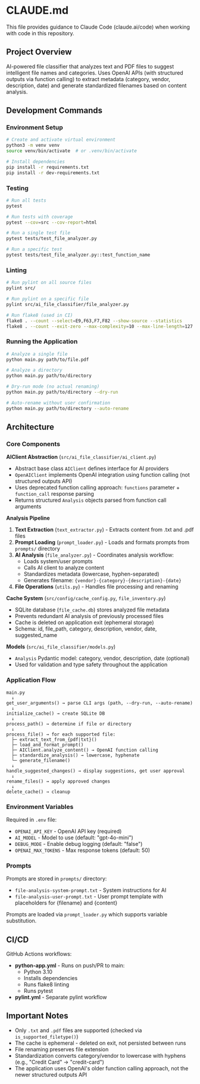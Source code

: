 # CLAUDE.md

This file provides guidance to Claude Code (claude.ai/code) when working with code in this repository.

## Project Overview

AI-powered file classifier that analyzes text and PDF files to suggest intelligent file names and categories. Uses OpenAI APIs (with structured outputs via function calling) to extract metadata (category, vendor, description, date) and generate standardized filenames based on content analysis.

## Development Commands

### Environment Setup
```bash
# Create and activate virtual environment
python3 -m venv venv
source venv/bin/activate  # or .venv/bin/activate

# Install dependencies
pip install -r requirements.txt
pip install -r dev-requirements.txt
```

### Testing
```bash
# Run all tests
pytest

# Run tests with coverage
pytest --cov=src --cov-report=html

# Run a single test file
pytest tests/test_file_analyzer.py

# Run a specific test
pytest tests/test_file_analyzer.py::test_function_name
```

### Linting
```bash
# Run pylint on all source files
pylint src/

# Run pylint on a specific file
pylint src/ai_file_classifier/file_analyzer.py

# Run flake8 (used in CI)
flake8 . --count --select=E9,F63,F7,F82 --show-source --statistics
flake8 . --count --exit-zero --max-complexity=10 --max-line-length=127 --statistics
```

### Running the Application
```bash
# Analyze a single file
python main.py path/to/file.pdf

# Analyze a directory
python main.py path/to/directory

# Dry-run mode (no actual renaming)
python main.py path/to/directory --dry-run

# Auto-rename without user confirmation
python main.py path/to/directory --auto-rename
```

## Architecture

### Core Components

**AIClient Abstraction** (`src/ai_file_classifier/ai_client.py`)
- Abstract base class `AIClient` defines interface for AI providers
- `OpenAIClient` implements OpenAI integration using function calling (not structured outputs API)
- Uses deprecated function calling approach: `functions` parameter + `function_call` response parsing
- Returns structured `Analysis` objects parsed from function call arguments

**Analysis Pipeline**
1. **Text Extraction** (`text_extractor.py`) - Extracts content from .txt and .pdf files
2. **Prompt Loading** (`prompt_loader.py`) - Loads and formats prompts from `prompts/` directory
3. **AI Analysis** (`file_analyzer.py`) - Coordinates analysis workflow:
   - Loads system/user prompts
   - Calls AI client to analyze content
   - Standardizes metadata (lowercase, hyphen-separated)
   - Generates filename: `{vendor}-{category}-{description}-{date}`
4. **File Operations** (`utils.py`) - Handles file processing and renaming

**Cache System** (`src/config/cache_config.py`, `file_inventory.py`)
- SQLite database (`file_cache.db`) stores analyzed file metadata
- Prevents redundant AI analysis of previously processed files
- Cache is deleted on application exit (ephemeral storage)
- Schema: id, file_path, category, description, vendor, date, suggested_name

**Models** (`src/ai_file_classifier/models.py`)
- `Analysis` Pydantic model: category, vendor, description, date (optional)
- Used for validation and type safety throughout the application

### Application Flow

```
main.py
  ↓
get_user_arguments() → parse CLI args (path, --dry-run, --auto-rename)
  ↓
initialize_cache() → create SQLite DB
  ↓
process_path() → determine if file or directory
  ↓
process_file() → for each supported file:
  ├─ extract_text_from_{pdf|txt}()
  ├─ load_and_format_prompt()
  ├─ AIClient.analyze_content() → OpenAI function calling
  ├─ standardize_analysis() → lowercase, hyphenate
  └─ generate_filename()
  ↓
handle_suggested_changes() → display suggestions, get user approval
  ↓
rename_files() → apply approved changes
  ↓
delete_cache() → cleanup
```

### Environment Variables

Required in `.env` file:
- `OPENAI_API_KEY` - OpenAI API key (required)
- `AI_MODEL` - Model to use (default: "gpt-4o-mini")
- `DEBUG_MODE` - Enable debug logging (default: "false")
- `OPENAI_MAX_TOKENS` - Max response tokens (default: 50)

### Prompts

Prompts are stored in `prompts/` directory:
- `file-analysis-system-prompt.txt` - System instructions for AI
- `file-analysis-user-prompt.txt` - User prompt template with placeholders for {filename} and {content}

Prompts are loaded via `prompt_loader.py` which supports variable substitution.

## CI/CD

GitHub Actions workflows:
- **python-app.yml** - Runs on push/PR to main:
  - Python 3.10
  - Installs dependencies
  - Runs flake8 linting
  - Runs pytest
- **pylint.yml** - Separate pylint workflow

## Important Notes

- Only `.txt` and `.pdf` files are supported (checked via `is_supported_filetype()`)
- The cache is ephemeral - deleted on exit, not persisted between runs
- File renaming preserves file extension
- Standardization converts category/vendor to lowercase with hyphens (e.g., "Credit Card" → "credit-card")
- The application uses OpenAI's older function calling approach, not the newer structured outputs API
